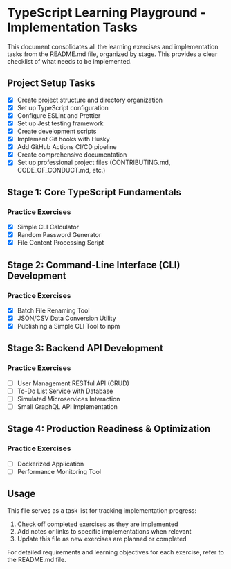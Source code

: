 # TypeScript Learning Playground - Implementation Tasks

This document consolidates all the learning exercises and implementation tasks from the README.md file, organized by stage. This provides a clear checklist of what needs to be implemented.

## Project Setup Tasks

- [x] Create project structure and directory organization
- [x] Set up TypeScript configuration
- [x] Configure ESLint and Prettier
- [x] Set up Jest testing framework
- [x] Create development scripts
- [x] Implement Git hooks with Husky
- [x] Add GitHub Actions CI/CD pipeline
- [x] Create comprehensive documentation
- [x] Set up professional project files (CONTRIBUTING.md, CODE_OF_CONDUCT.md, etc.)

## Stage 1: Core TypeScript Fundamentals

### Practice Exercises

- [x] Simple CLI Calculator
- [x] Random Password Generator
- [x] File Content Processing Script

## Stage 2: Command-Line Interface (CLI) Development

### Practice Exercises

- [x] Batch File Renaming Tool
- [x] JSON/CSV Data Conversion Utility
- [x] Publishing a Simple CLI Tool to npm

## Stage 3: Backend API Development

### Practice Exercises

- [ ] User Management RESTful API (CRUD)
- [ ] To-Do List Service with Database
- [ ] Simulated Microservices Interaction
- [ ] Small GraphQL API Implementation

## Stage 4: Production Readiness & Optimization

### Practice Exercises

- [ ] Dockerized Application
- [ ] Performance Monitoring Tool

## Usage

This file serves as a task list for tracking implementation progress:

1. Check off completed exercises as they are implemented
2. Add notes or links to specific implementations when relevant
3. Update this file as new exercises are planned or completed

For detailed requirements and learning objectives for each exercise, refer to the README.md file.
